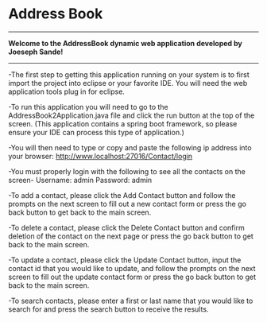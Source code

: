 # Address Book

<hr>

**Welcome to the AddressBook dynamic web application developed by Joeseph Sande!**

<hr>

-The first step to getting this application running on your system is to first import the project
into eclipse or your favorite IDE. You will need the web application tools plug in for eclipse.

-To run this application you will need to go to the AddressBook2Application.java file and 
click the run button at the top of the screen. (This application contains a spring boot framework,
so please ensure your IDE can process this type of application.)

-You will then need to type or copy and paste the following ip address into your browser: http://www.localhost:27016/Contact/login

-You must properly login with the following to see all the 
contacts on the screen- Username: admin  Password: admin  

-To add a contact, please click the Add Contact button and follow the 
prompts on the next screen to fill out a new contact form or press the go back button to 
get back to the main screen.

-To delete a contact, please click the Delete Contact button and confirm 
deletion of the contact on the next page or press the go back button to get back to the main screen.

-To update a contact, please click the Update Contact button, input the contact id that you would 
like to update, and follow the prompts on the next screen to fill out the update contact form or 
press the go back button to get back to the main screen.

-To search contacts, please enter a first or last name that you would like to search for and press
the search button to receive the results.  
